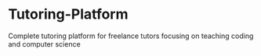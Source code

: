 # Tutoring-Platform
Complete tutoring platform for freelance tutors focusing on teaching coding and computer science
